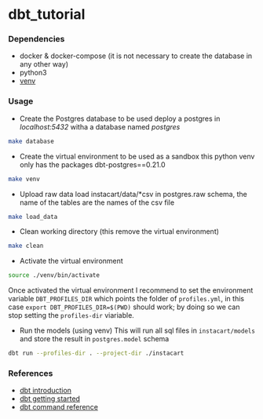 # dbt_tutorial

### Dependencies
- docker & docker-compose (it is not necessary to create the database in any other way)
- python3 
- [venv](https://docs.python.org/3/library/venv.html)

### Usage
* Create the Postgres database to be used
deploy a postgres in *localhost:5432* witha a database named *postgres*
```sh
make database
```
* Create the virtual environment to be used as a sandbox
this python venv only has the packages dbt-postgres==0.21.0 
```sh
make venv
```
* Upload raw data
load instacart/data/*csv in postgres.raw schema, the name of the tables are the names of the csv file

```sh
make load_data
```
* Clean working directory (this remove the virtual environment)
```sh
make clean
```
* Activate the virtual environment
```sh
source ./venv/bin/activate
```
Once activated the virtual environment I recommend to set the environment variable `DBT_PROFILES_DIR` which points the folder of `profiles.yml`, in this case `export DBT_PROFILES_DIR=$(PWD)` should work; by doing so we can stop setting the `profiles-dir` viariable. 
* Run the models (using venv)
This will run all sql files in `instacart/models` and store the result in `postgres.model` schema
```sh
dbt run --profiles-dir . --project-dir ./instacart
```

### References
* [dbt introduction](https://docs.getdbt.com/docs/introduction)
* [dbt getting started](https://docs.getdbt.com/tutorial/setting-up)
* [dbt command reference](https://docs.getdbt.com/reference/dbt-commands)



